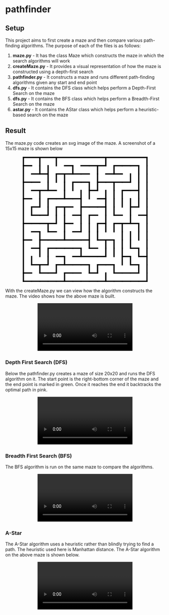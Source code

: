# pathfinder

## Setup

This project aims to first create a maze and then compare various path-finding algorithms. The purpose of each of the files is as follows:

1. **maze.py** - It has the class Maze which constructs the maze in which the search algorithms will work
2. **createMaze.py** - It provides a visual representation of how the maze is constructed using a depth-first search
3. **pathfinder.py** - It constructs a maze and runs different path-finding algorithms given any start and end point
4. **dfs.py** - It contains the DFS class which helps perform a Depth-First Search on the maze
5. **dfs.py** - It contains the BFS class which helps perform a Breadth-First Search on the maze
6. **astar.py** - It contains the AStar class which helps perform a heuristic-based search on the maze

## Result

The maze.py code creates an svg image of the maze. A screenshot of a 15x15 maze is shown below

<p align="center">
  <img width="400" src="images/maze_10_10.png">
</p>

With the createMaze.py we can view how the algorithm constructs the maze. The video shows how the above maze is built.

<div align="center">
<video src='https://github.com/Bhuyashi/pathfinder/assets/28145026/4fc3dae7-fd64-4ddb-8ca5-f9761b191d89' />
</div>

### Depth First Search (DFS)

Below the pathfinder.py creates a maze of size 20x20 and runs the DFS algorithm on it. The start point is the right-bottom corner of the maze and the end point is marked in green. Once it reaches the end it backtracks the optimal path in pink.

<div align="center" >
<video src='https://github.com/Bhuyashi/pathfinder/assets/28145026/de7597ab-a6c6-4603-aa58-7e28fa69e949' />
</div>

### Breadth First Search (BFS)

The BFS algorithm is run on the same maze to compare the algorithms.

<div align="center">
  <video src='https://github.com/Bhuyashi/pathfinder/assets/28145026/3d5dfeb4-2bde-4440-8374-f7146f286d20' />
</div>

### A-Star

The A-Star algorithm uses a heuristic rather than blindly trying to find a path. The heuristic used here is Manhattan distance. The A-Star algorithm on the above maze is shown below.

<div align="center">
<video src='https://github.com/Bhuyashi/pathfinder/assets/28145026/a0dc3197-c9d6-4a91-9242-14d24b646603' />
</div>































